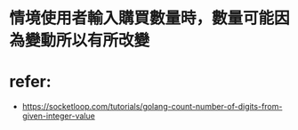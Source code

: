 # 情境使用者輸入購買數量時，數量可能因為變動所以有所改變

# refer:
- https://socketloop.com/tutorials/golang-count-number-of-digits-from-given-integer-value